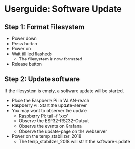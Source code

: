 # Userguide: Software Update

## Step 1: Format Filesystem

- Power down
- Press button
- Power on
- Wait till led flasheds
  - The filesystem is now formated
- Release button

## Step 2: Update software

If the filesystem is empty, a software update will be started.

- Place the Raspberry Pi in WLAN-reach
- Raspberry Pi: Start the update-server
- You may want to observer the update
  - Raspberry Pi: tail -f 'xxx'
  - Observe the ESP32-RS232-Output
  - Observe the events on Grafana
  - Observe the update-page on the webserver
- Power on the temp_stabilizer_2018
  - The temp_stabilizer_2018 will start the software-update

